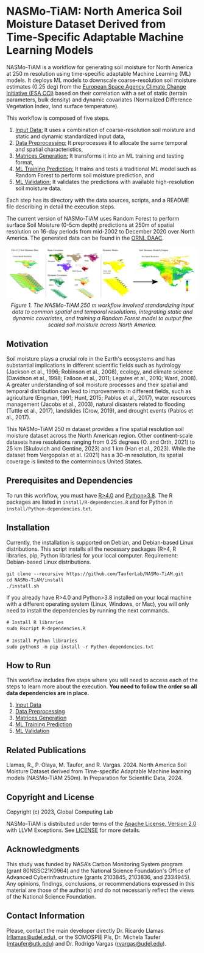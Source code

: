 # NASMo-TiAM: North America Soil Moisture Dataset Derived from Time-Specific Adaptable Machine Learning Models

NASMo-TiAM is a workflow for generating soil moisture for North America at 250 m resolution using time-specific adaptable Machine Learning (ML) models. It deploys ML models to downscale coarse-resolution soil moisture estimates (0.25 deg) from the [European Space Agency Climate Change Initiative (ESA CCI)](https://climate.esa.int/en/projects/soil-moisture/data/) based on their correlation with a set of static (terrain parameters, bulk density) and dynamic covariates (Normalized Difference Vegetation Index, land surface temperature).

This workflow is composed of five steps.

1. [Input Data:](1_Input_Data/) It uses a combination of coarse-resolution soil moisture and static and dynamic standardized input data,
2. [Data Preprocessing:](2_Data_Preprocessing/) It preprocesses it to allocate the same temporal and spatial characteristics,
3. [Matrices Generation:](3_Matrices_Generation/) It transforms it into an ML training and testing format,
4. [ML Training Prediction:](4_ML_Training_Prediction/) It trains and tests a traditional ML model such as Random Forest to perform soil moisture prediction, and
5. [ML Validation:](5_ML_Validation/) It validates the predictions with available high-resolution soil moisture data.

Each step has its directory with the data sources, scripts, and a README file describing in detail the execution steps.   

The current version of NASMo-TiAM uses Random Forest to perform surface Soil Moisture (0-5cm depth) predictions at 250m of spatial resolution on 16-day periods from mid-2002 to December 2020 over North America. The generated data can be found in the [ORNL DAAC](https://daac.ornl.gov/CMS/guides/NASMo_TiAM_250m.html). 

<p align="center">
    <img src="imgs/NASMo_TiAM_250m_Fig2.jpg" width="800">
    <br>
    <em>Figure 1. The NASMo-TiAM 250 m workflow involved standardizing input data to common spatial and temporal resolutions, integrating static and dynamic covariates, and training a Random Forest model to output fine scaled soil moisture across North America.</em>
</p>

## Motivation
Soil moisture plays a crucial role in the Earth's ecosystems and has substantial implications in different scientific fields such as hydrology (Jackson et al., 1996; Robinson et al., 2008), ecology, and climate science (Davidson et al., 1998; Falloon et al., 2011; Legates et al., 2010; Ward, 2008). A greater understanding of soil moisture processes and their spatial and temporal distribution can lead to improvements in different fields, such as agriculture (Engman, 1991; Hunt, 2015; Pablos et al., 2017), water resources management (Jacobs et al., 2003), natural disasters related to flooding (Tuttle et al., 2017), landslides (Crow, 2019), and drought events (Pablos et al., 2017). 

This NASMo-TiAM 250 m dataset provides a fine spatial resolution soil moisture dataset across the North American region. Other continent-scale datasets have resolutions ranging from 0.25 degrees (O. and Orth, 2021) to 25 km (Skulovich and Gentine, 2023) and 1 km (Han et al., 2023). While the dataset from Vergopolan et al. (2021) has a 30-m resolution, its spatial coverage is limited to the conterminous United States.

## Prerequisites and Dependencies
To run this workflow, you must have [R>4.0](https://cran.r-project.org/bin/linux/ubuntu/fullREADME.html#installing-r) and [Python>3.8](https://www.python.org/downloads/). The R packages are listed in `install/R-dependencies.R` and for Python in `install/Python-dependencies.txt`.  

## Installation
Currently, the installation is supported on Debian, and Debian-based Linux distributions. This script installs all the necessary packages (R>4, R libraries, pip, Python libraries) for your local computer.
Requirement: Debian-based Linux distributions.
```
git clone --recursive https://github.com/TauferLab/NASMo-TiAM.git
cd NASMo-TiAM/install
./install.sh
```

If you already have R>4.0 and Python>3.8 installed on your local machine with a different operating system (Linux, Windows, or Mac), you will only need to install the dependencies by running the next commands.
```
# Install R libraries
sudo Rscript R-dependencies.R

# Install Python libraries
sudo python3 -m pip install -r Python-dependencies.txt
```

## How to Run
This workflow includes five steps where you will need to access each of the steps to learn more about the execution. **You need to follow the order so all data dependencies are in place.**

1. [Input Data](1_Input_Data/)
2. [Data Preprocessing](2_Data_Preprocessing/) 
3. [Matrices Generation](3_Matrices_Generation/)
4. [ML Training Prediction](4_ML_Training_Prediction/)
5. [ML Validation](5_ML_Validation/)

## Related Publications
Llamas, R., P. Olaya, M. Taufer, and R. Vargas. 2024. North America Soil Moisture Dataset derived from Time-specific Adaptable Machine learning models (NASMo-TiAM 250m). In Preparation for Scientific Data, 2024.

## Copyright and License 
Copyright (c) 2023, Global Computing Lab

NASMo-TiAM is distributed under terms of the [Apache License, Version 2.0](http://www.apache.org/licenses/LICENSE-2.0) with LLVM Exceptions.
See [LICENSE](https://github.com/TauferLab/GCLab_Code_Repo_Template/blob/main/LICENSE) for more details.

## Acknowledgments
This study was funded by NASA’s Carbon Monitoring System program (grant 80NSSC21K0964) and the National Science Foundation's Office of Advanced Cyberinfrastructure (grants 2103845, 2103836, and 2334945).
Any opinions, findings, conclusions, or recommendations expressed in this material are those of the author(s) and do not necessarily reflect the views of the National Science Foundation. 

## Contact Information
Please, contact the main developer directly Dr. Ricardo Llamas (rllamas@udel.edu), or the SOMOSPIE PIs, Dr. Michela Taufer (mtaufer@utk.edu) and Dr. Rodrigo Vargas (rvargas@udel.edu).
